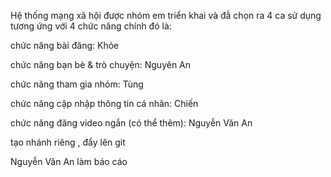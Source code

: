 Hệ thống mạng xã hội được nhóm em triển khai và đẫ chọn ra 4 ca sử dụng tương ứng với 4 chức năng chính đó là: 

chức năng bài đăng: Khỏe 

chức năng bạn bè & trò chuyện: Nguyên An

chức năng tham gia nhóm: Tùng

chức năng cập nhập thông tin cá nhân: Chiến 

chức năng đăng video ngắn (có thể thêm): Nguyễn Văn An

tạo nhánh riêng , đẩy lên git 

Nguyễn Văn An làm báo cáo
